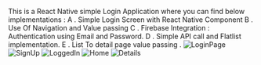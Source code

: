 This is a React Native simple Login Application where you can find below implementations :
A . Simple Login Screen with React Native Component
B . Use Of Navigation and Value passing 
C . Firebase Integration : Authentication using Email and Password.
D . Simple API call and Flatlist implementation.
E . List To detail page value passing .
![LoginPage](https://github.com/user-attachments/assets/955948f9-85de-4d58-8023-1519e7cb23ca)
![SignUp](https://github.com/user-attachments/assets/0df72524-3c77-4846-8954-142ad0ee4de7)
![LoggedIn](https://github.com/user-attachments/assets/6a229412-8c2b-44c3-853a-ac9b938832cb)
![Home](https://github.com/user-attachments/assets/f1853d85-15b5-4b99-889d-3f70b082d0d1)
![Details](https://github.com/user-attachments/assets/adce180f-047d-47f9-b7d0-acc987492644)

